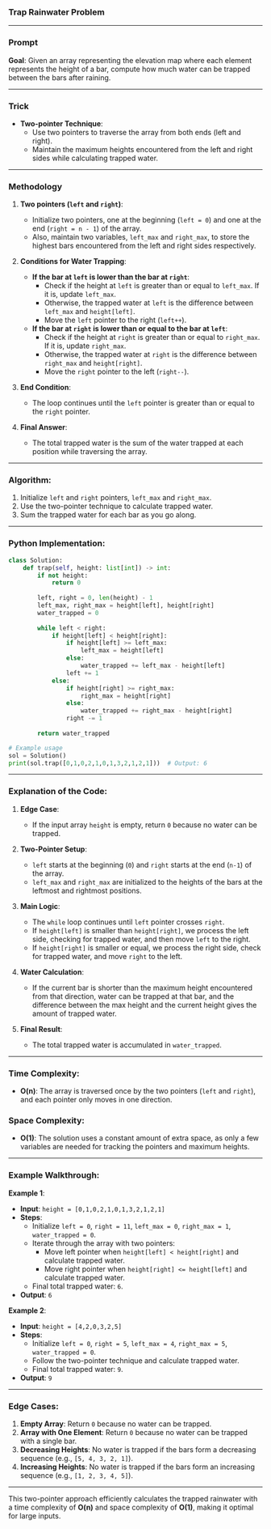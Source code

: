 ### **Trap Rainwater Problem**

---

### **Prompt**  
**Goal**: Given an array representing the elevation map where each element represents the height of a bar, compute how much water can be trapped between the bars after raining.

---

### **Trick**  
- **Two-pointer Technique**:  
  - Use two pointers to traverse the array from both ends (left and right).
  - Maintain the maximum heights encountered from the left and right sides while calculating trapped water.

---

### **Methodology**  
1. **Two pointers (`left` and `right`)**:
   - Initialize two pointers, one at the beginning (`left = 0`) and one at the end (`right = n - 1`) of the array.
   - Also, maintain two variables, `left_max` and `right_max`, to store the highest bars encountered from the left and right sides respectively.

2. **Conditions for Water Trapping**:
   - **If the bar at `left` is lower than the bar at `right`**:
     - Check if the height at `left` is greater than or equal to `left_max`. If it is, update `left_max`.
     - Otherwise, the trapped water at `left` is the difference between `left_max` and `height[left]`.
     - Move the `left` pointer to the right (`left++`).
   - **If the bar at `right` is lower than or equal to the bar at `left`**:
     - Check if the height at `right` is greater than or equal to `right_max`. If it is, update `right_max`.
     - Otherwise, the trapped water at `right` is the difference between `right_max` and `height[right]`.
     - Move the `right` pointer to the left (`right--`).

3. **End Condition**:
   - The loop continues until the `left` pointer is greater than or equal to the `right` pointer.

4. **Final Answer**:
   - The total trapped water is the sum of the water trapped at each position while traversing the array.

---

### **Algorithm**:

1. Initialize `left` and `right` pointers, `left_max` and `right_max`.
2. Use the two-pointer technique to calculate trapped water.
3. Sum the trapped water for each bar as you go along.

---

### **Python Implementation**:

```python
class Solution:
    def trap(self, height: list[int]) -> int:
        if not height:
            return 0
        
        left, right = 0, len(height) - 1
        left_max, right_max = height[left], height[right]
        water_trapped = 0
        
        while left < right:
            if height[left] < height[right]:
                if height[left] >= left_max:
                    left_max = height[left]
                else:
                    water_trapped += left_max - height[left]
                left += 1
            else:
                if height[right] >= right_max:
                    right_max = height[right]
                else:
                    water_trapped += right_max - height[right]
                right -= 1
        
        return water_trapped

# Example usage
sol = Solution()
print(sol.trap([0,1,0,2,1,0,1,3,2,1,2,1]))  # Output: 6
```

---

### **Explanation of the Code**:

1. **Edge Case**:
   - If the input array `height` is empty, return `0` because no water can be trapped.
   
2. **Two-Pointer Setup**:
   - `left` starts at the beginning (`0`) and `right` starts at the end (`n-1`) of the array.
   - `left_max` and `right_max` are initialized to the heights of the bars at the leftmost and rightmost positions.

3. **Main Logic**:
   - The `while` loop continues until `left` pointer crosses `right`.
   - If `height[left]` is smaller than `height[right]`, we process the left side, checking for trapped water, and then move `left` to the right.
   - If `height[right]` is smaller or equal, we process the right side, check for trapped water, and move `right` to the left.
   
4. **Water Calculation**:
   - If the current bar is shorter than the maximum height encountered from that direction, water can be trapped at that bar, and the difference between the max height and the current height gives the amount of trapped water.

5. **Final Result**:
   - The total trapped water is accumulated in `water_trapped`.

---

### **Time Complexity**:
- **O(n)**: The array is traversed once by the two pointers (`left` and `right`), and each pointer only moves in one direction.

### **Space Complexity**:
- **O(1)**: The solution uses a constant amount of extra space, as only a few variables are needed for tracking the pointers and maximum heights.

---

### **Example Walkthrough**:

**Example 1**:
- **Input**: `height = [0,1,0,2,1,0,1,3,2,1,2,1]`
- **Steps**:
  - Initialize `left = 0`, `right = 11`, `left_max = 0`, `right_max = 1`, `water_trapped = 0`.
  - Iterate through the array with two pointers:
    - Move left pointer when `height[left] < height[right]` and calculate trapped water.
    - Move right pointer when `height[right] <= height[left]` and calculate trapped water.
  - Final total trapped water: `6`.
- **Output**: `6`

**Example 2**:
- **Input**: `height = [4,2,0,3,2,5]`
- **Steps**:
  - Initialize `left = 0`, `right = 5`, `left_max = 4`, `right_max = 5`, `water_trapped = 0`.
  - Follow the two-pointer technique and calculate trapped water.
  - Final total trapped water: `9`.
- **Output**: `9`

---

### **Edge Cases**:
1. **Empty Array**: Return `0` because no water can be trapped.
2. **Array with One Element**: Return `0` because no water can be trapped with a single bar.
3. **Decreasing Heights**: No water is trapped if the bars form a decreasing sequence (e.g., `[5, 4, 3, 2, 1]`).
4. **Increasing Heights**: No water is trapped if the bars form an increasing sequence (e.g., `[1, 2, 3, 4, 5]`).

---

This two-pointer approach efficiently calculates the trapped rainwater with a time complexity of **O(n)** and space complexity of **O(1)**, making it optimal for large inputs.